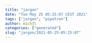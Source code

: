 ```yaml
---
title: "jargon"
date: "Tue May 25 05:25:07 CEST 2021"
tags: ["jargon", "pipotron"]
author: m1ch3l
categories: ["generated"]
slug: "jargon/2021-05-25-05:25:07"
---
```



